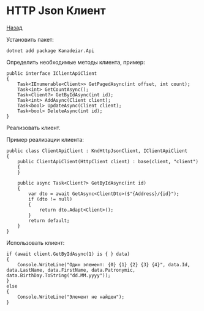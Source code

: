 ﻿# HTTP Json Клиент

[Назад](./../README.md)

Установить пакет:
```sharp
dotnet add package Kanadeiar.Api
```

Определить необходимые методы клиента, пример:
```sharp
public interface IClientApiClient
{
    Task<IEnumerable<Client>> GetPagedAsync(int offset, int count);
    Task<int> GetCountAsync();
    Task<Client?> GetByIdAsync(int id);
    Task<int> AddAsync(Client client);
    Task<bool> UpdateAsync(Client client);
    Task<bool> DeleteAsync(int id);
}
```

Реализовать клиент.

Пример реализации клиента:
```sharp
public class ClientApiClient : KndHttpJsonClient, IClientApiClient
{
    public ClientApiClient(HttpClient client) : base(client, "client")
    {
    }

    public async Task<Client?> GetByIdAsync(int id)
    {
        var dto = await GetAsync<ClientDto>($"{Address}/{id}");
        if (dto != null)
        {
            return dto.Adapt<Client>();
        }
        return default;
    }
}
```

Использовать клиент:
```sharp
if (await client.GetByIdAsync(1) is { } data)
{
    Console.WriteLine("Один элемент: {0} {1} {2} {3} {4}", data.Id, data.LastName, data.FirstName, data.Patronymic, data.BirthDay.ToString("dd.MM.yyyy"));
}
else
{
    Console.WriteLine("Элемент не найден");
}
```
